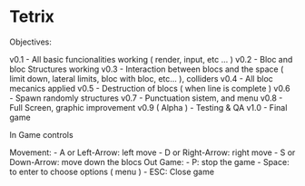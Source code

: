 # Tetrix

Objectives:

v0.1
	- All basic funcionalities working ( render, input, etc ... ) 
v0.2
	- Bloc and bloc Structures working
v0.3
	- Interaction between blocs and the space ( limit down, lateral limits, bloc with bloc, etc... ), colliders
v0.4
	- All bloc mecanics applied
v0.5
	- Destruction of blocs ( when line is complete )
v0.6
	- Spawn randomly structures
v0.7
	- Punctuation sistem, and menu
v0.8
	- Full Screen, graphic improvement
v0.9 ( Alpha )
	- Testing & QA
v1.0 
	- Final game

In Game controls

Movement:
	- A or Left-Arrow: left move
	- D or Right-Arrow: right move
	- S or Down-Arrow: move down the blocs
Out Game:
	- P: stop the game
	- Space: to enter to choose options ( menu )
	- ESC: Close game